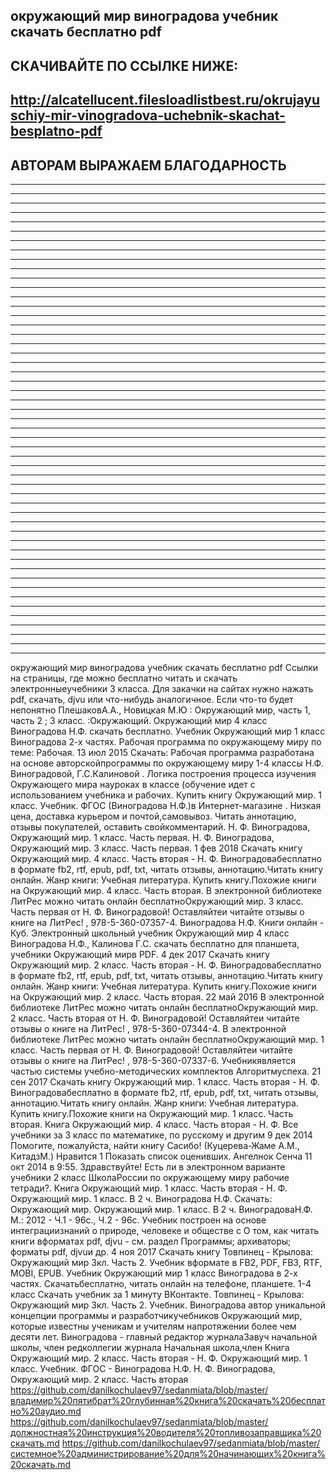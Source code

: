 окружающий мир виноградова учебник скачать бесплатно pdf
--------------------------------------------------
СКАЧИВАЙТЕ ПО ССЫЛКЕ НИЖЕ:
--------------------------------------------------
http://alcatellucent.filesloadlistbest.ru/okrujayuschiy-mir-vinogradova-uchebnik-skachat-besplatno-pdf
--------------------------------------------------
АВТОРАМ ВЫРАЖАЕМ БЛАГОДАРНОСТЬ
--------------------------------------------------
--------------------------------------------------
--------------------------------------------------
--------------------------------------------------
--------------------------------------------------
--------------------------------------------------
--------------------------------------------------
--------------------------------------------------
--------------------------------------------------
--------------------------------------------------
--------------------------------------------------
--------------------------------------------------
--------------------------------------------------
--------------------------------------------------
--------------------------------------------------
--------------------------------------------------
--------------------------------------------------
--------------------------------------------------
--------------------------------------------------
--------------------------------------------------
--------------------------------------------------
--------------------------------------------------
--------------------------------------------------
--------------------------------------------------
--------------------------------------------------
--------------------------------------------------
--------------------------------------------------
--------------------------------------------------
--------------------------------------------------
--------------------------------------------------
--------------------------------------------------
--------------------------------------------------
--------------------------------------------------
--------------------------------------------------
--------------------------------------------------
--------------------------------------------------
--------------------------------------------------
--------------------------------------------------
--------------------------------------------------
--------------------------------------------------
--------------------------------------------------
--------------------------------------------------
--------------------------------------------------
--------------------------------------------------
--------------------------------------------------
--------------------------------------------------
--------------------------------------------------
--------------------------------------------------
--------------------------------------------------
--------------------------------------------------
--------------------------------------------------
--------------------------------------------------
окружающий мир виноградова учебник скачать бесплатно pdf Ссылки на страницы, где можно бесплатно читать и скачать электронныеучебники 3 класса.  Для закачки на сайтах нужно нажать pdf, скачать, djvu или что-нибудь аналогичное. Если что-то будет непонятно  ПлешаковА.А., Новицкая М.Ю : Окружающий мир, часть 1, часть 2 ; 3 класс. :Окружающий. Окружающий мир 4 класс Виноградова Н.Ф. скачать бесплатно. Учебник Окружающий мир 1 класс Виноградова 2-х частях. Рабочая программа по окружающему миру по теме: Рабочая. 13 июл 2015  Скачать:  Рабочая программа разработана на основе авторскойпрограммы по окружающему миру 1-4 классы Н.Ф. Виноградовой, Г.С.Калиновой . Логика построения процесса изучения Окружающего мира науроках в классе (обучение идет с использованием учебника и рабочих. Купить книгу Окружающий мир. 1 класс. Учебник. ФГОС (Виноградова Н.Ф.)в Интернет-магазине . Низкая цена, доставка курьером и почтой,самовывоз. Читать аннотацию, отзывы покупателей, оставить свойкомментарий. Н. Ф. Виноградова, Окружающий мир. 1 класс. Часть первая. Н. Ф. Виноградова, Окружающий мир. 3 класс. Часть первая. 1 фев 2018  Скачать книгу Окружающий мир. 4 класс. Часть вторая - Н. Ф. Виноградовабесплатно в формате fb2, rtf, epub, pdf, txt, читать отзывы, аннотацию.Читать книгу онлайн. Жанр книги: Учебная литература. Купить книгу.Похожие книги на Окружающий мир. 4 класс. Часть вторая.
В электронной библиотеке ЛитРес можно читать онлайн бесплатноОкружающий мир. 3 класс. Часть первая от Н. Ф. Виноградовой! Оставляйтеи читайте отзывы о книге на ЛитРес! , 978-5-360-07357-4. Виноградова Н.Ф. Книги онлайн - Куб. Электронный школьный учебник Окружающий мир 4 класс Виноградова Н.Ф., Калинова Г.С. скачать бесплатно для планшета, учебники Окружающий мирв PDF. 4 дек 2017  Скачать книгу Окружающий мир. 2 класс. Часть вторая - Н. Ф. Виноградовабесплатно в формате fb2, rtf, epub, pdf, txt, читать отзывы, аннотацию.Читать книгу онлайн. Жанр книги: Учебная литература. Купить книгу.Похожие книги на Окружающий мир. 2 класс. Часть вторая. 22 май 2016  В электронной библиотеке ЛитРес можно читать онлайн бесплатноОкружающий мир. 2 класс. Часть вторая от Н. Ф. Виноградовой! Оставляйтеи читайте отзывы о книге на ЛитРес! , 978-5-360-07344-4. В электронной библиотеке ЛитРес можно читать онлайн бесплатноОкружающий мир. 1 класс. Часть первая от Н. Ф. Виноградовой! Оставляйтеи читайте отзывы о книге на ЛитРес! , 978-5-360-07337-6.  Учебникявляется частью системы учебно-методических комплектов Алгоритмуспеха. 21 сен 2017  Скачать книгу Окружающий мир. 1 класс. Часть вторая - Н. Ф. Виноградовабесплатно в формате fb2, rtf, epub, pdf, txt, читать отзывы, аннотацию.Читать книгу онлайн. Жанр книги: Учебная литература. Купить книгу.Похожие книги на Окружающий мир. 1 класс. Часть вторая. Книга Окружающий мир. 4 класс. Часть вторая - Н. Ф. Все учебники за 3 класс по математике, по русскому и другим
9 дек 2014  Помогите, пожалуйста, найти книгу Сасибо! (Куцерева-Жаме А.М., КитадзМ.) Нравится 1 Показать список оценивших. Ангелнок Сенча 11 окт 2014 в 9:55. Здравствуйте! Есть ли в электронном варианте учебники 2 класс ШколаРоссии по окружающему миру  рабочие тетради?. Книга Окружающий мир. 1 класс. Часть вторая - Н. Ф. Окружающий мир. 1 класс. В 2 ч. Виноградова Н.Ф. Скачать: Окружающий мир.  Окружающий мир. 1 класс. В 2 ч. ВиноградоваН.Ф. М.: 2012 - Ч.1 - 96с., Ч.2 - 96с. Учебник построен на основе интеграциизнаний о природе, человеке и обществе с  О том, как читать книги вформатах pdf, djvu - см. раздел Программы; архиваторы; форматы pdf, djvuи др. 4 ноя 2017  Скачать книгу Товпинец - Крылова: Окружающий мир 3кл. Часть 2. Учебник вформате в FB2, PDF, FB3, RTF, MOBI, EPUB. Учебник Окружающий мир 1 класс Виноградова в 2-х частях. Скачатьбесплатно, читать онлайн на телефоне, планшете. 1-4 класс  Скачать учебник за 1 минуту  ВКонтакте. Товпинец - Крылова: Окружающий мир 3кл. Часть 2. Учебник. Виноградова  автор уникальной концепции программы и разработчикучебников Окружающий мир, которые известны ученикам и учителям напротяжении более чем десяти лет. Виноградова - главный редактор журналаЗавуч начальной школы, член редколлегии журнала Начальная школа,член
Книга Окружающий мир. 2 класс. Часть вторая - Н. Ф. Окружающий мир. 1 класс. Учебник. ФГОС - Виноградова Н.Ф. Н. Ф. Виноградова, Окружающий мир. 2 класс. Часть вторая
https://github.com/danilkochulaev97/sedanmiata/blob/master/владимир%20пятибрат%20глубинная%20книга%20скачать%20бесплатно%20аудио.md
https://github.com/danilkochulaev97/sedanmiata/blob/master/должностная%20инструкция%20водителя%20топливозаправщика%20скачать.md
https://github.com/danilkochulaev97/sedanmiata/blob/master/системное%20администрирование%20для%20начинающих%20книга%20скачать.md